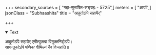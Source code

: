 +++
secondary_sources = [ "महा-सुभाषित-सङ्ग्रहः - 5725",]
meters = [ "आर्या",]
jsonClass = "Subhaashita"
title = "आहूतोऽपि सहायैर्"

+++

<details open><summary>Text</summary>

आहूतोऽपि सहायैर् एमीत्युक्त्वा विमुक्तनिद्रोऽपि।  
आगन्तुकोऽपि पथिकः शैथिल्यं नैव विजहाति॥
</details>
